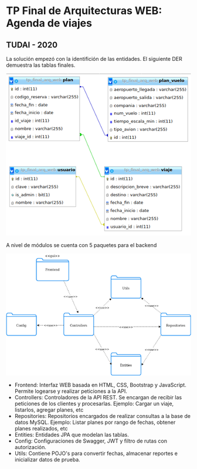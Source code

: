# TP Final de Arquitecturas WEB: Agenda de viajes 
## TUDAI - 2020

La solución empezó con la identifición de las entidades. El siguiente DER demuestra las tablas finales.

![DER](/tp-final-arq-web/images/DER.png)

A nivel de módulos se cuenta con 5 paquetes para el backend

![DER](/tp-final-arq-web/images/vista_modulos.png)

- Frontend: Interfaz WEB basada en HTML, CSS, Bootstrap y JavaScript. Permite logearse y realizar peticiones a la API.
- Controllers: Controladores de la API REST. Se encargan de recibir las peticiones de los clientes y procesarlas. Ejemplo: Cargar un viaje, listarlos, agregar planes, etc
- Repositories: Repositorios encargados de realizar consultas a la base de datos MySQL. Ejemplo: Listar planes por rango de fechas, obtener planes realizados, etc
- Entities: Entidades JPA que modelan las tablas.
- Config: Configuraciones de Swagger, JWT y filtro de rutas con autorización.
- Utils: Contiene POJO's para convertir fechas, almacenar reportes e inicializar datos de prueba.  
